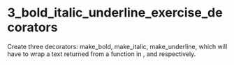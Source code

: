 # 3_bold_italic_underline_exercise_decorators
Create three decorators: make_bold, make_italic, make_underline, which will have to wrap a text returned from a function in <b></b>, <i></i> and <u></u> respectively.
